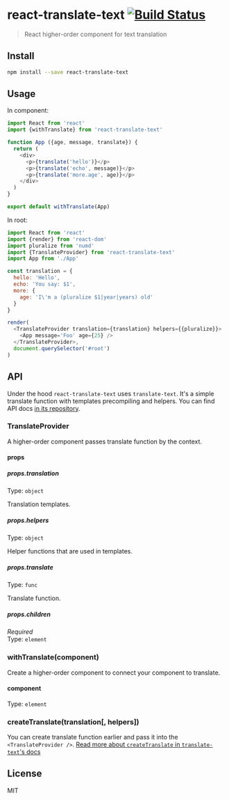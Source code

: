 # react-translate-text [![Build Status][travis-image]][travis-url]

> React higher-order component for text translation

## Install

```sh
npm install --save react-translate-text
```

## Usage

In component:

```js
import React from 'react'
import {withTranslate} from 'react-translate-text'

function App ({age, message, translate}) {
  return (
    <div>
      <p>{translate('hello')}</p>
      <p>{translate('echo', message)}</p>
      <p>{translate('more.age', age)}</p>
    </div>
  )
}

export default withTranslate(App)
```

In root:

```js
import React from 'react'
import {render} from 'react-dom'
import pluralize from 'numd'
import {TranslateProvider} from 'react-translate-text'
import App from './App'

const translation = {
  hello: 'Hello',
  echo: 'You say: $1',
  more: {
    age: 'I\'m a (pluralize $1|year|years) old'
  }
}

render(
  <TranslateProvider translation={translation} helpers={{pluralize}}>
    <App message='Foo' age={25} />
  </TranslateProvider>,
  document.querySelector('#root')
)
```

## API

Under the hood `react-translate-text` uses `translate-text`.
It's a simple translate function with templates precompiling and helpers.
You can find API docs [in its repository][translate-text].

### TranslateProvider

A higher-order component passes translate function by the context.

#### props

##### props.translation

Type: `object`

Translation templates.

##### props.helpers

Type: `object`

Helper functions that are used in templates.

##### props.translate

Type: `func`

Translate function.

##### props.children

*Required*  
Type: `element`

### withTranslate(component)

Create a higher-order component to connect your component to translate.

#### component

Type: `element`

### createTranslate(translation[, helpers])

You can create translate function earlier and pass it into the `<TranslateProvider />`.
[Read more about `createTranslate` in `translate-text`'s docs][create-translate]

## License

MIT

[travis-url]: https://travis-ci.org/andrepolischuk/react-translate-text
[travis-image]: https://travis-ci.org/andrepolischuk/react-translate-text.svg?branch=master

[translate-text]: https://github.com/andrepolischuk/translate-text
[create-translate]: https://github.com/andrepolischuk/translate-text#createtranslatetranslation-fns
